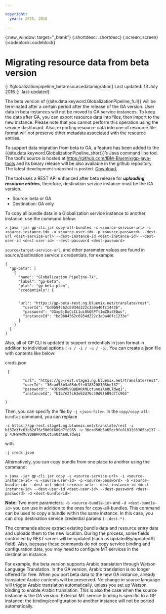 ```yaml
---

copyright:
  years: 2015, 2016

---
```


{:new_window: target="_blank"}
{:shortdesc: .shortdesc}
{:screen:.screen}
{:codeblock:.codeblock}

# Migrating resource data from beta version
{: #globalizationpipeline_betaresourcedatamigration}
Last updated: 13 July 2016
{: .last-updated}

The beta version of {{site.data.keyword.GlobalizationPipeline_full}} will be terminated after a certain period after the release of the GA version. User data in beta instances will not be moved to GA service instances. To keep the data after GA, you can export resource data into files, then import to the new instance. Please note that you cannot perform this operation using the service dashboard. Also, exporting resource data into one of resource file format will not preserve other metadata associated with the resource entries.

To support data migration from beta to GA, a feature has been added to the {{site.data.keyword.GlobalizationPipeline_short}}’s Java command line tool. The tool's source is hosted at https://github.com/IBM-Bluemix/gp-java-tools and its binary release will be also available in the github repository. The latest development snapshot is posted. [Download.](https://w3-connections.ibm.com/communities/service/html/communityview?communityUuid=589d87cf-d0c7-4e06-ab95-4108547f90aa#fullpageWidgetId=Wa22bb771e29b_4aa9_a114_cfe53fda2cc8&file=5cdaf089-ec7c-4881-b5a0-7ab651491237)

The tool uses a REST API enhanced after beta release for ***uploading resource entries***, therefore, destination service instance must be the GA version. 
* Source: beta or GA
* Destination: GA only

To copy all bundle data in a Globalization service instance to another instance, use the command below:

```> java -jar gp-cli.jar copy-all-bundles -s <source-service-url> -i <source-instance-id> -u <source-user-id> -p <source-password> --dest-url <dest-service-url> --dest-instance-id <dest-instance-id> --dest-user-id <dest-user-id> --dest-password <dest-password>```


`source/target-service-url`, and other parameter values are found in source/destination service's credentials, for example: 

```
{
  "gp-beta": [
    {
      "name": "Globalization Pipeline-7x",
      "label": "gp-beta",
      "plan": "gp-beta-plan",
      "credentials": {
 

      "url": "https://gp-beta-rest.ng.bluemix.net/translate/rest",
        "userId": "bd0b84362c6934d222c3a0a40fc1443b",
        "password": "OGxp6jDqCLCL1ui8kQSPTt1mZDi4EQwu",
        "instanceId": "bd0b84362c6934d222c3a0a40fc1233e"
      }
    }
  ]
}
```
Also, all of GP CLI is updated to support credentials in json format in addition to individual options `(-s / -i / -u / -p)`. You can create a json file with contents like below: 

creds.json 
```
 {

        "url": "https://gp-rest.stage1.ng.bluemix.net/translate/rest",
        "userId": "36cad58b3a65dc9fe0183208305be137",
        "password": "43F9MRMu9Q8BWRXMLctunUsAe8LTdwq1",
        "instanceId": "b157e3fc63e62d76c50d9f689d7fc965"

} 
```
Then, you can specify the file by `-j <json-file>`. In the `copy/copy-all-bundles` command, you can replace

```-s https://gp-rest.stage1.ng.bluemix.net/translate/rest -i b157e3fc63e62d76c50d9f689d7fc965 -u 36cad58b3a65dc9fe0183208305be137 -p 43F9MRMu9Q8BWRXMLctunUsAe8LTdwq1```

with

`-j creds.json `
 
Alternatively, you can copy bundle from one place to another using the command: 

```> java -jar gp-cli.jar copy -s <source-service-url> -i <source-instance-id> -u <source-user-id> -p <source-password> -b <source-bundle-id> --dest-url <dest-service-url> --dest-instance-id <dest-instance-id> --dest-user-id <dest-user-id> --dest-password <dest-password> -d <dest-bundle-id>```


**Note:** Two more parameters: `-b <source-bundle-id>` and `-d <dest-bundle-id>` you can use in addition to the ones for copy-all-bundles. This command can be used to copy a bundle within the same instance. In this case, you can drop destination service credential params `(--dest-*)`.


The commands above extract existing bundle data and resource entry data and uploads them to the new location. During the process, some fields controlled by REST server will be updated (such as updatedBy/updatedAt field). Also, because these commands do not copy service binding and configuration data, you may need to configure MT services in the destination instance.


For example, the beta version supports Arabic translation through Watson Language Translation. In the GA version, Arabic translation is no longer offered for free. When you port beta data to the new GA instance, already translated Arabic contents will be preserved. No change in source language will trigger Arabic translation automatically, unless you set up Watson binding to enable Arabic translation. This is also the case when the source instance is the GA version. External MT service binding is specific to a GP instance; the binding/configuration to another instance will not be ported automatically. 


